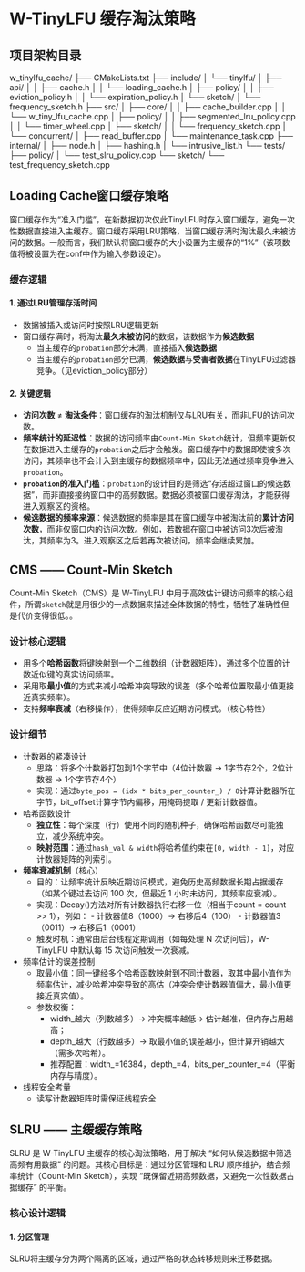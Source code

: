 # W-TinyLFU 缓存淘汰策略

## 项目架构目录
w_tinylfu_cache/
├── CMakeLists.txt
├── include/
│   └── tinylfu/
│       ├── api/
│       │   ├── cache.h
│       │   └── loading_cache.h
│       ├── policy/
│       │   ├── eviction_policy.h
│       │   └── expiration_policy.h
│       └── sketch/
│           └── frequency_sketch.h
├── src/
│   ├── core/
│   │   ├── cache_builder.cpp
│   │   └── w_tiny_lfu_cache.cpp
│   ├── policy/
│   │   ├── segmented_lru_policy.cpp
│   │   └── timer_wheel.cpp
│   ├── sketch/
│   │   └── frequency_sketch.cpp
│   └── concurrent/
│       ├── read_buffer.cpp
│       └── maintenance_task.cpp
├── internal/
│   ├── node.h
│   ├── hashing.h
│   └── intrusive_list.h
└── tests/
    ├── policy/
    │   └── test_slru_policy.cpp
    └── sketch/
        └── test_frequency_sketch.cpp

## Loading Cache窗口缓存策略
窗口缓存作为“准入门槛”，在新数据初次仅此TinyLFU时存入窗口缓存，避免一次性数据直接进入主缓存。窗口缓存采用LRU策略，当窗口缓存满时淘汰最久未被访问的数据。一般而言，我们默认将窗口缓存的大小设置为主缓存的“1%”（该项数值将被设置为在conf中作为输入参数设定）。

### 缓存逻辑
#### 1. 通过LRU管理存活时间
+ 数据被插入或访问时按照LRU逻辑更新
+ 窗口缓存满时，将淘汰**最久未被访问**的数据，该数据作为**候选数据**
    + 当主缓存的`probation`部分未满，直接插入**候选数据**
    + 当主缓存的`probation`部分已满，**候选数据**与**受害者数据**在TinyLFU过滤器竞争。（见eviction_policy部分）
 
#### 2. 关键逻辑
+ **访问次数** ≠ **淘汰条件**：窗口缓存的淘汰机制仅与LRU有关，而非LFU的访问次数。
+ **频率统计的延迟性**：数据的访问频率由`Count-Min Sketch`统计，但频率更新仅在数据进入主缓存的`probation`之后才会触发。窗口缓存中的数据即使被多次访问，其频率也不会计入到主缓存的数据频率中，因此无法通过频率竞争进入`probation`。
+ **`probation`的准入门槛**：`probation`的设计目的是筛选“存活超过窗口的候选数据”，而非直接接纳窗口中的高频数据。数据必须被窗口缓存淘汰，才能获得进入观察区的资格。
+ **候选数据的频率来源**：候选数据的频率是其在窗口缓存中被淘汰前的**累计访问次数**，而非仅窗口内的访问次数。例如，若数据在窗口中被访问3次后被淘汰，其频率为3。进入观察区之后若再次被访问，频率会继续累加。


## CMS —— Count-Min Sketch
Count-Min Sketch（CMS）是 W-TinyLFU 中用于高效估计键访问频率的核心组件，所谓`sketch`就是用很少的一点数据来描述全体数据的特性，牺牲了准确性但是代价变得很低。。

### 设计核心逻辑
+ 用多个**哈希函数**将键映射到一个二维数组（计数器矩阵），通过多个位置的计数近似键的真实访问频率。
+ 采用取**最小值**的方式来减小哈希冲突导致的误差（多个哈希位置取最小值更接近真实频率）。
+ 支持**频率衰减**（右移操作），使得频率反应近期访问模式。（核心特性）

### 设计细节
+ 计数器的紧凑设计
    + 思路：将多个计数器打包到1个字节中（4位计数器 -> 1字节存2个，2位计数器 -> 1个字节存4个）
    + 实现：通过`byte_pos = (idx * bits_per_counter_) / 8`计算计数器所在字节，bit_offset计算字节内偏移，用掩码提取 / 更新计数器值。
+ 哈希函数设计
    + **独立性**：每个深度（行）使用不同的随机种子，确保哈希函数尽可能独立，减少系统冲突。
    + **映射范围**：通过`hash_val & width`将哈希值约束在`[0, width - 1]`，对应计数器矩阵的列索引。
 + **频率衰减机制**（核心）
     + 目的：让频率统计反映近期访问模式，避免历史高频数据长期占据缓存（如某个键过去访问 100 次，但最近 1 小时未访问，其频率应衰减）。
     + 实现：Decay()方法对所有计数器执行右移一位（相当于count = count >> 1），例如：
            - 计数器值8（1000）→ 右移后4（100）
            - 计数器值3（0011）→ 右移后1（0001）
     + 触发时机：通常由后台线程定期调用（如每处理 N 次访问后），W-TinyLFU 中默认每 15 次访问触发一次衰减。
+ 频率估计的误差控制
    + 取最小值：同一键经多个哈希函数映射到不同计数器，取其中最小值作为频率估计，减少哈希冲突导致的高估（冲突会使计数器值偏大，最小值更接近真实值）。
    + 参数权衡：
        - width_越大（列数越多）→ 冲突概率越低→ 估计越准，但内存占用越高；
        - depth_越大（行数越多）→ 取最小值的误差越小，但计算开销越大（需多次哈希）。
        - 推荐配置：width_=16384，depth_=4，bits_per_counter_=4（平衡内存与精度）。
+ 线程安全考量
    + 读写计数器矩阵时需保证线程安全


## SLRU —— 主缓缓存策略
SLRU 是 W-TinyLFU 主缓存的核心淘汰策略，用于解决 “如何从候选数据中筛选高频有用数据” 的问题。其核心目标是：通过分区管理和 LRU 顺序维护，结合频率统计（Count-Min Sketch），实现 “既保留近期高频数据，又避免一次性数据占据缓存” 的平衡。

### 核心设计逻辑
#### 1. 分区管理
SLRU将主缓存分为两个隔离的区域，通过严格的状态转移规则来迁移数据。
